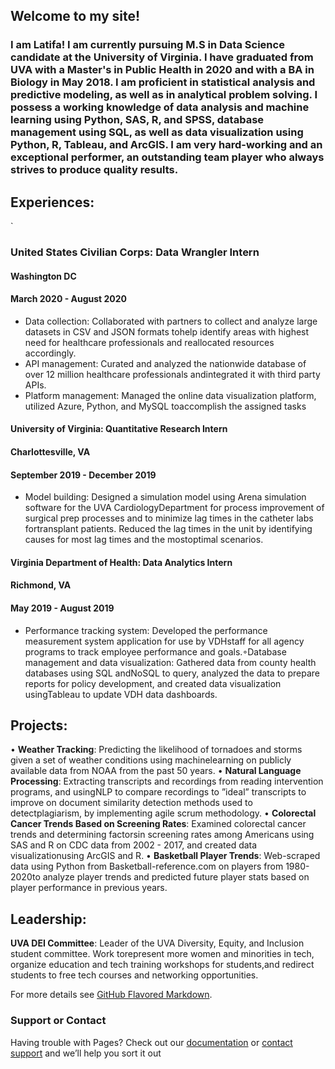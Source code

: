 ## Welcome to my site!



### I am Latifa! I am currently pursuing M.S in Data Science candidate at the University of Virginia. I have graduated from UVA with a Master's in Public Health in 2020 and with a BA in Biology in May 2018. I am proficient in statistical analysis and predictive modeling, as well as in analytical problem solving. I possess a working knowledge of data analysis and machine learning using Python, SAS, R, and SPSS, database management using SQL, as well as data visualization using Python, R, Tableau, and ArcGIS. I am very hard-working and an exceptional performer, an outstanding team player who always strives to produce quality results.


## **Experiences**:
`
### United States Civilian Corps: Data Wrangler Intern 

#### Washington DC
#### March 2020 - August 2020
                                                                                                                                            
   - Data collection: Collaborated with partners to collect and analyze large datasets in CSV and JSON formats tohelp identify areas with highest need for healthcare professionals and reallocated resources accordingly.
   - API management: Curated and analyzed the nationwide database of over 12 million healthcare professionals andintegrated it with third party APIs.
   - Platform management: Managed the online data visualization platform, utilized Azure, Python, and MySQL toaccomplish the assigned tasks                                                                                                                                        

#### University of Virginia: Quantitative Research Intern                                                                                         
#### Charlottesville, VA  
#### September 2019 - December 2019
  - Model building:  Designed a simulation model using Arena simulation software for the UVA CardiologyDepartment for process improvement of surgical prep processes and to           minimize lag times in the catheter labs fortransplant patients. Reduced the lag times in the unit by identifying causes for most lag times and the mostoptimal scenarios.
  
#### Virginia Department of Health: Data Analytics Intern 
#### Richmond, VA
#### May 2019 - August 2019
  - Performance tracking system:  Developed the performance measurement system application for use by VDHstaff for all agency programs to track employee performance and        goals.◦Database management and data visualization:  Gathered data from county health databases using SQL andNoSQL to query, analyzed the data to prepare reports for policy  development, and created data visualization usingTableau to update VDH data dashboards.
 
 
 ## **Projects**:
 • **Weather Tracking**:  Predicting the likelihood of tornadoes and storms given a set of weather conditions using machinelearning on publicly available data from NOAA from the past   50 years.
 • **Natural Language Processing**:  Extracting transcripts and recordings from reading intervention programs, and usingNLP to compare recordings to ”ideal” transcripts to improve on document similarity detection methods used to detectplagiarism, by implementing agile scrum methodology.
 • **Colorectal Cancer Trends Based on Screening Rates**:  Examined colorectal cancer trends and determining factorsin screening rates among Americans using SAS and R on CDC data from 2002 - 2017, and created data visualizationusing ArcGIS and R.
 • **Basketball Player Trends**:  Web-scraped data using Python from Basketball-reference.com on players from 1980-2020to analyze player trends and predicted future player stats based on player performance in previous years.
 
 ## **Leadership**:
 **UVA DEI Committee**:  Leader of the UVA Diversity, Equity, and Inclusion student committee.  Work torepresent more women and minorities in tech, organize education and tech         training workshops for students,and redirect students to free tech courses and networking opportunities.




For more details see [GitHub Flavored Markdown](https://guides.github.com/features/mastering-markdown/).



### Support or Contact

Having trouble with Pages? Check out our [documentation](https://docs.github.com/categories/github-pages-basics/) or [contact support](https://github.com/contact) and we’ll help you sort it out
